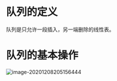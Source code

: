 # 队列的定义
队列是只允许一段插入，另一端删除的线性表。

# 队列的基本操作

![image-20201208205156444](https://gitee.com/llillz/images/raw/master/image-20201208205156444.png)

